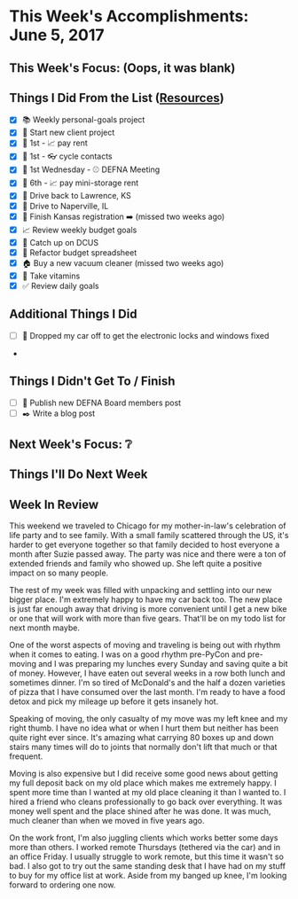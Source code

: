 # This Week's Accomplishments: June 5, 2017

## This Week's Focus: (Oops, it was blank)

## Things I Did From the List ([Resources](resources.md))

- [x] :books: Weekly personal-goals project
- [x] :briefcase: Start new client project
- [x] :calendar: 1st - :chart_with_upwards_trend: pay rent
- [x] :calendar: 1st - :eyeglasses: cycle contacts
- [x] :calendar: 1st Wednesday - :baseball: DEFNA Meeting
- [x] :calendar: 6th - :chart_with_upwards_trend: pay mini-storage rent
- [x] :car: Drive back to Lawrence, KS
- [x] :car: Drive to Naperville, IL
- [x] :car: Finish Kansas registration :arrow_right: (missed two weeks ago)
- [x] :chart_with_upwards_trend: Review weekly budget goals
- [x] :evergreen_tree: Catch up on DCUS
- [x] :evergreen_tree: Refactor budget spreadsheet
- [x] :house: Buy a new vacuum cleaner (missed two weeks ago)
- [x] :muscle: Take vitamins
- [x] :white_check_mark: Review daily goals

## Additional Things I Did

- [ ] :car: Dropped my car off to get the electronic locks and windows fixed
- 
## Things I Didn't Get To / Finish

- [ ] :calendar: Publish new DEFNA Board members post
- [ ] :black_nib: Write a blog post

## Next Week's Focus: :grey_question:

## Things I'll Do Next Week

## Week In Review

This weekend we traveled to Chicago for my mother-in-law's celebration of life party and to see family. With a small family scattered through the US, it's harder to get everyone together so that family decided to host everyone a month after Suzie passed away. The party was nice and there were a ton of extended friends and family who showed up. She left quite a positive impact on so many people.

The rest of my week was filled with unpacking and settling into our new bigger place. I'm extremely happy to have my car back too. The new place is just far enough away that driving is more convenient until I get a new bike or one that will work with more than five gears. That'll be on my todo list for next month maybe.

One of the worst aspects of moving and traveling is being out with rhythm when it comes to eating. I was on a good rhythm pre-PyCon and pre-moving and I was preparing my lunches every Sunday and saving quite a bit of money. However, I have eaten out several weeks in a row both lunch and sometimes dinner. I'm so tired of McDonald's and the half a dozen varieties of pizza that I have consumed over the last month. I'm ready to have a food detox and pick my mileage up before it gets insanely hot. 

Speaking of moving, the only casualty of my move was my left knee and my right thumb. I have no idea what or when I hurt them but neither has been quite right ever since. It's amazing what carrying 80 boxes up and down stairs many times will do to joints that normally don't lift that much or that frequent. 

Moving is also expensive but I did receive some good news about getting my full deposit back on my old place which makes me extremely happy. I spent more time than I wanted at my old place cleaning it than I wanted to. I hired a friend who cleans professionally to go back over everything. It was money well spent and the place shined after he was done. It was much, much cleaner than when we moved in five years ago.

On the work front, I'm also juggling clients which works better some days more than others. I worked remote Thursdays (tethered via the car) and in an office Friday. I usually struggle to work remote, but this time it wasn't so bad. I also got to try out the same standing desk that I have had on my stuff to buy for my office list at work. Aside from my banged up knee, I'm looking forward to ordering one now.
